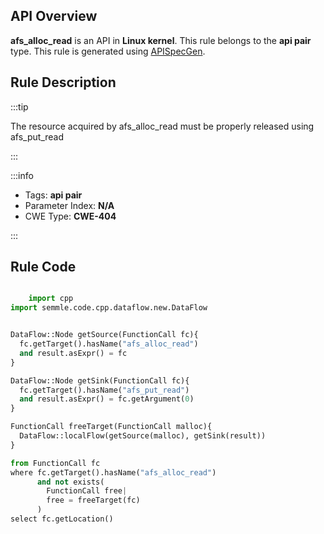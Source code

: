 ---
---


## API Overview
**afs_alloc_read** is an API in **Linux kernel**. This rule belongs to the **api pair** type. This rule is generated using [APISpecGen](../../tools/APISpecGen).
## Rule Description

:::tip

The resource acquired by afs_alloc_read must be properly released using afs_put_read

:::

:::info

- Tags: **api pair**
- Parameter Index: **N/A**
- CWE Type: **CWE-404**

:::

## Rule Code
```python

    import cpp
import semmle.code.cpp.dataflow.new.DataFlow


DataFlow::Node getSource(FunctionCall fc){
  fc.getTarget().hasName("afs_alloc_read")
  and result.asExpr() = fc
}

DataFlow::Node getSink(FunctionCall fc){
  fc.getTarget().hasName("afs_put_read")
  and result.asExpr() = fc.getArgument(0)
}

FunctionCall freeTarget(FunctionCall malloc){
  DataFlow::localFlow(getSource(malloc), getSink(result))
}

from FunctionCall fc
where fc.getTarget().hasName("afs_alloc_read")
      and not exists(
        FunctionCall free| 
        free = freeTarget(fc)
      )
select fc.getLocation()

    
```
